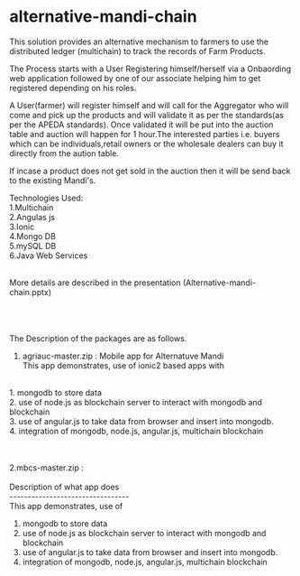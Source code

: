 # alternative-mandi-chain

This solution provides an alternative mechanism to farmers to use the distributed ledger (multichain) to track the records of Farm Products.

The Process starts with a User Registering himself/herself via a Onbaording web application followed by one of our associate helping him to get registered depending on his roles.

A User(farmer) will register himself and will call for the Aggregator who will come and pick up the products and will validate it as per the standards(as per the APEDA standards). Once validated it will be put into the auction table and auction will happen for 1 hour.The interested parties i.e. buyers which can be individuals,retail owners or the wholesale dealers can buy it directly from the aution table.

If incase a product does not get sold in the auction then it will be send back to the existing Mandi's.

Technologies Used:</br>
1.Multichain</br>
2.Angulas js</br>
3.Ionic</br>
4.Mongo DB</br>
5.mySQL DB</br>
6.Java Web Services</br></br>

More details are described in the presentation (Alternative-mandi-chain.pptx)</br></br></br></br>

The Description of the packages are as follows.
1. agriauc-master.zip : Mobile app for Alternatuve Mandi <br>
This app demonstrates, use of ionic2 based apps with</br>
</br>
1. mongodb to store data</br>
2. use of node.js as blockchain server to interact with mongodb and blockchain</br>
3. use of angular.js to take data from browser and insert into mongodb.</br>
4. integration of mongodb, node.js, angular.js, multichain blockchain</br>
</br></br>

2.mbcs-master.zip : </br>
</br>
Description of what app does</br>
---------------------------------</br>
This app demonstrates, use of</br> 
1. mongodb to store data</br>
2. use of node.js as blockchain server to interact with mongodb and blockchain</br>
3. use of angular.js to take data from browser and insert into mongodb.</br>
4. integration of mongodb, node.js, angular.js, multichain blockchain</br></br>
